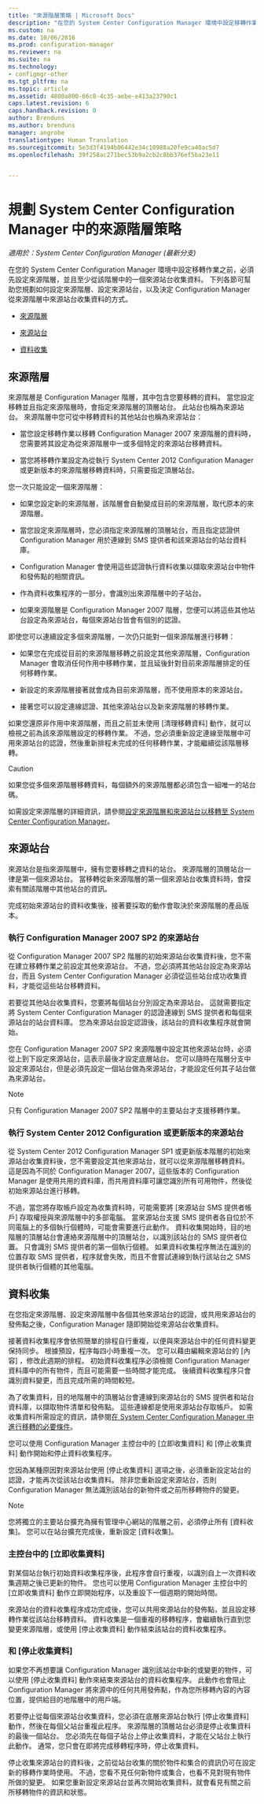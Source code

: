 ```yaml
---
title: "來源階層策略 | Microsoft Docs"
description: "在您的 System Center Configuration Manager 環境中設定移轉作業之前，必須先設定來源階層，並且至少從該階層中的一個來源站台收集資料。"
ms.custom: na
ms.date: 10/06/2016
ms.prod: configuration-manager
ms.reviewer: na
ms.suite: na
ms.technology:
- configmgr-other
ms.tgt_pltfrm: na
ms.topic: article
ms.assetid: 4800a800-66c8-4c35-aebe-e413a23790c1
caps.latest.revision: 6
caps.handback.revision: 0
author: Brenduns
ms.author: brenduns
manager: angrobe
translationtype: Human Translation
ms.sourcegitcommit: 5e3d3f4194b06442e34c10988a20fe9ca40ac5d7
ms.openlocfilehash: 39f258ac271bec53b9a2cb2c8bb376ef5ba23e11


---
```

# <a name="planning-a-source-hierarchy-strategy-in-system-center-configuration-manager"></a>規劃 System Center Configuration Manager 中的來源階層策略

*適用於：System Center Configuration Manager (最新分支)*

在您的 System Center Configuration Manager 環境中設定移轉作業之前，必須先設定來源階層，並且至少從該階層中的一個來源站台收集資料。 下列各節可幫助您規劃如何設定來源階層、設定來源站台，以及決定 Configuration Manager 從來源階層中來源站台收集資料的方式。  

-   [來源階層](#BKMK_Source_Hierarchies)  

-   [來源站台](#BKMK_Source_Sites)  

-   [資料收集](#BKMK_Data_Gathering)  

##  <a name="a-namebkmksourcehierarchiesa-source-hierarchies"></a><a name="BKMK_Source_Hierarchies"></a> 來源階層  
來源階層是 Configuration Manager 階層，其中包含您要移轉的資料。 當您設定移轉並且指定來源階層時，會指定來源階層的頂層站台。 此站台也稱為來源站台。 來源階層中您可從中移轉資料的其他站台也稱為來源站台：  

-   當您設定移轉作業以移轉 Configuration Manager 2007 來源階層的資料時，您需要將其設定為從來源階層中一或多個特定的來源站台移轉資料。  

-   當您將移轉作業設定為從執行 System Center 2012 Configuration Manager 或更新版本的來源階層移轉資料時，只需要指定頂層站台。  

您一次只能設定一個來源階層：  

-   如果您設定新的來源階層，該階層會自動變成目前的來源階層，取代原本的來源階層。  

-   當您設定來源階層時，您必須指定來源階層的頂層站台，而且指定認證供 Configuration Manager 用於連線到 SMS 提供者和該來源站台的站台資料庫。  

-   Configuration Manager 會使用這些認證執行資料收集以擷取來源站台中物件和發佈點的相關資訊。  

-   作為資料收集程序的一部分，會識別出來源階層中的子站台。  

-   如果來源階層是 Configuration Manager 2007 階層，您便可以將這些其他站台設定為來源站台，每個來源站台皆會有個別的認證。  

即使您可以連續設定多個來源階層，一次仍只能對一個來源階層進行移轉：  

-   如果您在完成從目前的來源階層移轉之前設定其他來源階層，Configuration Manager 會取消任何作用中移轉作業，並且延後針對目前來源階層排定的任何移轉作業。  

-   新設定的來源階層接著就會成為目前來源階層，而不使用原本的來源站台。  

-   接著您可以設定連線認證、其他來源站台以及新來源階層的移轉作業。  

如果您還原非作用中來源階層，而且之前並未使用 [清理移轉資料]  動作，就可以檢視之前為該來源階層設定的移轉作業。 不過，您必須重新設定連線至階層中可用來源站台的認證，然後重新排程未完成的任何移轉作業，才能繼續從該階層移轉。  

> [!CAUTION]  
>  如果您從多個來源階層移轉資料，每個額外的來源階層都必須包含一組唯一的站台碼。  

如需設定來源階層的詳細資訊，請參閱[設定來源階層和來源站台以移轉至 System Center Configuration Manager](../../core/migration/configuring-source-hierarchies-and-source-sites-for-migration.md)。  

##  <a name="a-namebkmksourcesitesa-source-sites"></a><a name="BKMK_Source_Sites"></a> 來源站台  
 來源站台是指來源階層中，擁有您要移轉之資料的站台。 來源階層的頂層站台一律是第一個來源站台。 當移轉從新來源階層的第一個來源站台收集資料時，會探索有關該階層中其他站台的資訊。  

 完成初始來源站台的資料收集後，接著要採取的動作會取決於來源階層的產品版本。  

### <a name="source-sites-that-run-configuration-manager-2007-sp2"></a>執行 Configuration Manager 2007 SP2 的來源站台  
 從 Configuration Manager 2007 SP2 階層的初始來源站台收集資料後，您不需在建立移轉作業之前設定其他來源站台。 不過，您必須將其他站台設定為來源站台，而且 System Center Configuration Manager 必須從這些站台成功收集資料，才能從這些站台移轉資料。  

 若要從其他站台收集資料，您要將每個站台分別設定為來源站台。 這就需要指定將 System Center Configuration Manager 的認證連線到 SMS 提供者和每個來源站台的站台資料庫。 您為來源站台設定認證後，該站台的資料收集程序就會開始。  

 您在 Configuration Manager 2007 SP2 來源階層中設定其他來源站台時，必須從上到下設定來源站台，這表示最後才設定底層站台。 您可以隨時在階層分支中設定來源站台，但是必須先設定一個站台做為來源站台，才能設定任何其子站台做為來源站台。  

> [!NOTE]  
>  只有 Configuration Manager 2007 SP2 階層中的主要站台才支援移轉作業。  

### <a name="source-sites-that-run-system-center-2012-configuration-or-later"></a>執行 System Center 2012 Configuration 或更新版本的來源站台  
 從 System Center 2012 Configuration Manager SP1 或更新版本階層的初始來源站台收集資料後，您不需要設定其他來源站台，就可以從來源階層移轉資料。 這是因為不同於 Configuration Manager 2007，這些版本的 Configuration Manager 是使用共用的資料庫，而共用資料庫可讓您識別所有可用物件，然後從初始來源站台進行移轉。  

 不過，當您將存取帳戶設定為收集資料時，可能需要將 [來源站台 SMS 提供者帳戶]  存取權授與來源階層中的多部電腦。 當來源站台支援 SMS 提供者各自位於不同電腦上的多個執行個體時，可能會需要進行此動作。 資料收集開始時，目的地階層的頂層站台會連絡來源階層中的頂層站台，以識別該站台的 SMS 提供者位置。 只會識別 SMS 提供者的第一個執行個體。 如果資料收集程序無法在識別的位置存取 SMS 提供者，程序就會失敗，而且不會嘗試連線到執行該站台之 SMS 提供者執行個體的其他電腦。  

##  <a name="a-namebkmkdatagatheringa-data-gathering"></a><a name="BKMK_Data_Gathering"></a> 資料收集  
 在您指定來源階層、設定來源階層中各個其他來源站台的認證，或共用來源站台的發佈點之後，Configuration Manager 隨即開始從來源站台收集資料。  

 接著資料收集程序會依照簡單的排程自行重複，以便與來源站台中的任何資料變更保持同步。 根據預設，程序每四小時重複一次。 您可以藉由編輯來源站台的 [內容]  ，修改此週期的排程。 初始資料收集程序必須檢閱 Configuration Manager 資料庫中的所有物件，而且可能需要一些時間才能完成。 後續資料收集程序只會識別資料變更，而且完成所需的時間較短。  

 為了收集資料，目的地階層中的頂層站台會連線到來源站台的 SMS 提供者和站台資料庫，以擷取物件清單和發佈點。 這些連線都是使用來源站台存取帳戶。 如需收集資料所需設定的資訊，請參閱[在 System Center Configuration Manager 中進行移轉的必要條件](../../core/migration/prerequisites-for-migration.md)。  

 您可以使用 Configuration Manager 主控台中的 [立即收集資料] 和 [停止收集資料] 動作開始和停止資料收集程序。  

 您因為某種原因對來源站台使用 [停止收集資料]  選項之後，必須重新設定站台的認證，才能再次從該站台收集資料。 除非您重新設定來源站台，否則 Configuration Manager 無法識別該站台的新物件或之前所移轉物件的變更。  

> [!NOTE]  
>  您將獨立的主要站台擴充為擁有管理中心網站的階層之前，必須停止所有 [資料收集]。 您可以在站台擴充完成後，重新設定 [資料收集]。  

### <a name="gather-data-now"></a>主控台中的 [立即收集資料]  
 對某個站台執行初始資料收集程序後，此程序會自行重複，以識別自上一次資料收集週期之後已更新的物件。 您也可以使用 Configuration Manager 主控台中的 [立即收集資料] 動作立即開始程序，以及重設下一個週期的開始時間。  

 來源站台的資料收集程序成功完成後，您可以共用來源站台的發佈點，並且設定移轉作業從該站台移轉資料。 資料收集是一個重複的移轉程序，會繼續執行直到您變更來源階層，或使用 [停止收集資料]  動作結束該站台的資料收集程序。  

### <a name="stop-gathering-data"></a>和 [停止收集資料]  
 如果您不再想要讓 Configuration Manager 識別該站台中新的或變更的物件，可以使用 [停止收集資料] 動作來結束來源站台的資料收集程序。 此動作也會阻止 Configuration Manager 將來源中的任何共用發佈點，作為您所移轉內容的內容位置，提供給目的地階層中的用戶端。  

 若要停止從每個來源站台收集資料，您必須在底層來源站台執行 [停止收集資料]  動作，然後在每個父站台重複此程序。 來源階層的頂層站台必須是停止收集資料的最後一個站台。 您必須先在每個子站台上停止收集資料，才能在父站台上執行此動作。 通常，您只會在即將完成移轉程序時，停止收集資料。  

 停止收集來源站台的資料後，之前從站台收集的關於物件和集合的資訊仍可在設定新的移轉作業時使用。 不過，您看不見任何新物件或集合，也看不見對現有物件所做的變更。 如果您重新設定來源站台並再次開始收集資料，就會看見有關之前所移轉物件的資訊和狀態。  



<!--HONumber=Dec16_HO3-->


